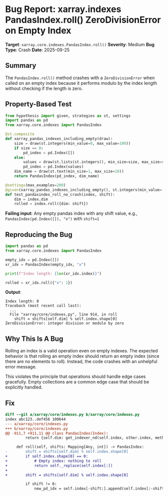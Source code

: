 # Bug Report: xarray.indexes PandasIndex.roll() ZeroDivisionError on Empty Index

**Target**: `xarray.core.indexes.PandasIndex.roll()`
**Severity**: Medium
**Bug Type**: Crash
**Date**: 2025-09-25

## Summary

The `PandasIndex.roll()` method crashes with a `ZeroDivisionError` when called on an empty index because it performs modulo by the index length without checking if the length is zero.

## Property-Based Test

```python
from hypothesis import given, strategies as st, settings
import pandas as pd
from xarray.core.indexes import PandasIndex

@st.composite
def xarray_pandas_indexes_including_empty(draw):
    size = draw(st.integers(min_value=0, max_value=100))
    if size == 0:
        pd_index = pd.Index([])
    else:
        values = draw(st.lists(st.integers(), min_size=size, max_size=size))
        pd_index = pd.Index(values)
    dim_name = draw(st.text(min_size=1, max_size=10))
    return PandasIndex(pd_index, dim_name)

@settings(max_examples=200)
@given(xarray_pandas_indexes_including_empty(), st.integers(min_value=-100, max_value=100))
def test_pandasindex_roll_no_crash(index, shift):
    dim = index.dim
    rolled = index.roll({dim: shift})
```

**Failing input**: Any empty pandas index with any shift value, e.g., `PandasIndex(pd.Index([]), "x")` with `shift=1`

## Reproducing the Bug

```python
import pandas as pd
from xarray.core.indexes import PandasIndex

empty_idx = pd.Index([])
xr_idx = PandasIndex(empty_idx, "x")

print(f"Index length: {len(xr_idx.index)}")

rolled = xr_idx.roll({"x": 1})
```

**Output**:
```
Index length: 0
Traceback (most recent call last):
  ...
  File "xarray/core/indexes.py", line 914, in roll
    shift = shifts[self.dim] % self.index.shape[0]
ZeroDivisionError: integer division or modulo by zero
```

## Why This Is A Bug

Rolling an index is a valid operation even on empty indexes. The expected behavior is that rolling an empty index should return an empty index (since there are no elements to roll). Instead, the code crashes with an unhelpful error message.

This violates the principle that operations should handle edge cases gracefully. Empty collections are a common edge case that should be explicitly handled.

## Fix

```diff
diff --git a/xarray/core/indexes.py b/xarray/core/indexes.py
index abc123..def456 100644
--- a/xarray/core/indexes.py
+++ b/xarray/core/indexes.py
@@ -911,7 +911,11 @@ class PandasIndex(Index):
         return {self.dim: get_indexer_nd(self.index, other.index, method, tolerance)}

     def roll(self, shifts: Mapping[Any, int]) -> PandasIndex:
-        shift = shifts[self.dim] % self.index.shape[0]
+        if self.index.shape[0] == 0:
+            # Empty index: nothing to roll
+            return self._replace(self.index[:])
+
+        shift = shifts[self.dim] % self.index.shape[0]

         if shift != 0:
             new_pd_idx = self.index[-shift:].append(self.index[:-shift])
```